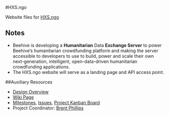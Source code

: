 #HXS.ngo

Website files for [HXS.ngo](http://hxs.ngo)

## Notes

- Beehive is developing a **Humanitarian** Data **Exchange Server** to power Beehive’s humanitarian crowdfunding platform and making the server accessible to developers to use to build, power and scale their own next-generation, intelligent, open-data-driven humanitarian crowdfunding applications.
- The HXS.ngo website will serve as a landing page and API access point.

##Auxiliary Resources

- [Design Overview](https://github.com/BeehiveNGO/Auxiliary/blob/master/design_specifications/hxs.ngo_design_overview.md)
- [Wiki Page](https://github.com/BeehiveNGO/Beehive/wiki/HXS)
- [Milestones](https://github.com/BeehiveNGO/Beehive/milestones), [Issues](https://github.com/BeehiveNGO/Beehive/issues), [Project Kanban Board](https://github.com/BeehiveNGO/Beehive/projects/4)
- Project Coordinator: [Brent Phillips](https://github.com/brentophillips)
